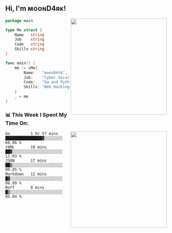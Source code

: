 <h2> Hi, I'm ᴍᴏᴏɴD4ʀᴋ!</h2>
<img align='right' src="https://github-readme-stats.vercel.app/api?username=moond4rk&show_icons=true&theme=radical" width="300">


```go
package main

type Me struct {
	Name   string
	Job    string
	Code   string
	Skills string
}

func main() {
	me := &Me{
		Name:   "moonD4rk",
		Job:    "Cyber Security Engineer",
		Code:   "Go and Python and Others",
		Skills: "Web Hacking ^o^",
	}
	_ = me
}
```



<h3>📊 This Week I Spent My Time On:</h3>
<img align='right' src="https://spotify-github-profile.vercel.app/api/view?uid=dayjackson56081&cover_image=true&theme=novatorem" width="300">

<!--START_SECTION:waka-->
```text
Go         1 hr 57 mins    ████████████████▓░░░░░░░░   66.86 % 
YAML       19 mins         ██▓░░░░░░░░░░░░░░░░░░░░░░   11.03 % 
JSON       17 mins         ██▒░░░░░░░░░░░░░░░░░░░░░░   09.85 % 
Markdown   12 mins         █▓░░░░░░░░░░░░░░░░░░░░░░░   06.89 % 
Roff       8 mins          █▒░░░░░░░░░░░░░░░░░░░░░░░   05.04 % 
```
<!--END_SECTION:waka-->

